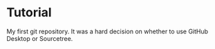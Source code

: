 # Tutorial

My first git repository. It was a hard decision on whether to use GitHub Desktop or Sourcetree.
